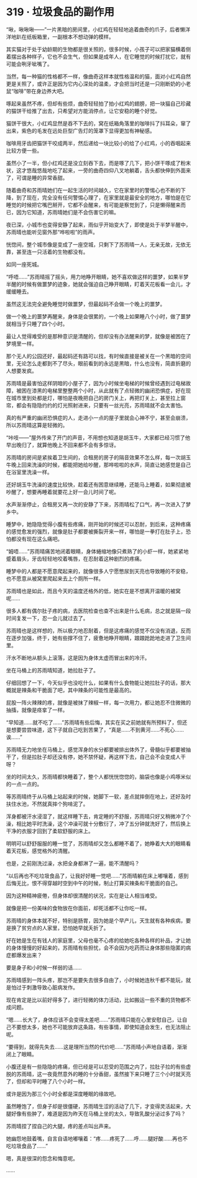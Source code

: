 # 319 · 垃圾食品的副作用

“啾，啾啾啾——”一片黑暗的房间里，小红鸡在轻轻地追着曲奇的爪子，后者懒洋洋地趴在纸板箱里，一副根本不想动弹的模样。

其实猫对于处于幼龄期的生物都是很关照的，很多时候，小孩子可以把家猫横着侧着摆出各种样子，它也不会生气，但如果是成年人，在它睡觉的时候打扰它，就有可能会咧牙呲嘴了。

当然，每一种猫的性格都不一样，像曲奇这样本就性格温和的猫，面对小红鸡自然更是关照了，或许正是因为它内心深处的温柔，才会把当时还是一只刚断奶的小老鼠“咖啡”带在身边养大吧。

啄起来虽然不疼，但却有些烦，曲奇轻轻拍了拍小红鸡的翅膀，把一块猫自己珍藏的猫饼干给推了出去，只希望对方能消停点，让它安稳的睡个好觉。

猫饼干很大，小红鸡显然是吞不下去的，窝在纸箱角落里的咖啡抖了抖耳朵，窜了出来，紫色的毛发在远处巨型广告灯的笼罩下显得更加有神秘感。

咖啡用牙齿把猫饼干咬成两半，然后递给一块比较小的给了小红鸡，小的吞咽起来比较方便一些。

虽然小了一半，但小红鸡还是没立刻吞下去，而是啄了几下，把小饼干啄成了粉末状，这才悠哉悠哉地吃了起来，一旁的曲奇四仰八叉地躺着，舌头都快伸到外面来了，可谓是睡的异常香甜。

随着曲奇和苏雨晴她们在一起生活的时间越久，它在家里时的警惕心也不断的下降，到了现在，完全没有任何警惕心理了，在家里就是最安全的地方，哪怕是在它睡觉的时候把它嘴巴掰开，它都不会醒来，有可能是察觉到了，只是懒得醒来而已，因为它知道，苏雨晴她们是不会伤害它的嘛。

夜已深，小城市也变得安静了起来，雨似乎开始变大了，即使是处于半梦半醒中，苏雨晴也能听见窗外那“哗啦啦”的雨声。

恍惚间，整个城市像是变成了一座空城，只剩下了苏雨晴一人，无亲无故，无依无靠，甚至连一只活着的生物都没有。

如同一座死城。

“呼唔……”苏雨晴摇了摇头，用力地睁开眼睛，她不喜欢做这样的噩梦，如果半梦半醒的时候有做噩梦的迹象，她就会强迫自己睁开眼睛，盯着天花板看一会儿，才缓缓睡去。

虽然这无法完全避免睡觉时做噩梦，但最起码不会做一个晚上的噩梦。

做一个晚上的噩梦再醒来，身体是会很累的，一个晚上如果睡八个小时，做了噩梦就相当于只睡了四个小时。

最让人觉得难受的是那种意识是清醒的，但却没有办法醒来的梦，就像是被困在了梦境里一样。

那个无人的公园还好，最起码还有路可以找，有时候直接是被关在一个黑暗的空间里，无论怎么走都到不了尽头，眼前看到的永远是黑暗，什么也没有，简直折磨的人想要发疯。

苏雨晴是最害怕这样阴暗的小屋子了，因为小时候坐电梯的时候曾经遇到过电梯故障，被困在漆黑的电梯里整整两个小时，从此就有了点轻微的幽闭恐惧症，好在现在城市里到处都是灯，哪怕是夜晚把自己的房门关上，再把灯关上，甚至拉上窗帘，都会有隐隐约约的灯光照射进来，只要有一丝光亮，苏雨晴就不会太害怕。

真的有严重的幽闭恐惧症的人，走进小一点的屋子里就会心神不宁，甚至会崩溃，所以苏雨晴这算是轻微的。

“咔吱——”屋外传来了开门的声音，不用想也知道是胡玉牛，大家都已经习惯了他早出晚归了，就算他晚上不回来都不会有多惊讶。

苏雨晴的房间是紧挨着卫生间的，合租房的房子的隔音效果不怎么样，每一次胡玉牛晚上回来洗澡的时候，都能把她给吵醒，那哗啦啦的水声，简直让她感觉是自己在浴室里洗澡一样。

还好胡玉牛洗澡的速度比较快，趁着还有困意继续睡，还能马上睡着，如果彻底被吵醒了，想要再睡着就要花上好一会儿时间了呢。

水声渐渐停止，合租房又再一次的安静了下来，苏雨晴松了口气，再一次进入了梦乡中。

睡梦中，她隐隐觉得小腹有些疼痛，刚开始的时候还可以忍耐，到后来，这种疼痛的感觉愈发的强烈，就像是肚子都要被撕裂开来一样，哪怕是一拳打在肚子上，恐怕都没有现在这么痛吧。

“姆唔……”苏雨晴痛苦地闭着眼睛，身体蜷缩地像只煮熟了的小虾一样，她紧紧地蹙着眉头，牙齿轻轻地咬着嘴唇，在忍耐着这种剧烈的疼痛。

睡梦中的人都是不愿意爬起来的，就像很多人宁愿憋尿到天亮也导致睡的不安稳，也不愿意从被窝里爬起来去上个厕所一样。

苏雨晴也是如此，而且今天的温度还格外的低，她实在是不想离开温暖的被窝呢……

很多人都有偶尔肚子疼的病，去医院检查也查不出来是什么毛病，总之就是隔一段时间复发一下，忍一会儿就过去了。

苏雨晴也是这样想的，所以极力地忍耐着，但是这疼痛的感觉不仅没有消退，反而在逐步加强，终于，她有些撑不住了，疲惫地睁开眼睛，踉踉跄跄地走进了卫生间里。

汗水不断地从额头上滚落，这是因为身体太虚而冒出来的冷汗。

坐在马桶上的苏雨晴知道，她拉肚子了。

仔细回想了一下，今天似乎也没吃什么，如果有什么食物能让她拉肚子的话，那大概就是辣条和干脆面了吧，其中辣条的可能性是最高的。

屁股一阵火辣辣的疼，就像是被抹了辣椒一样，每一次用力，都让她忍不住微微的抽搐，就像是痉挛了一样。

“早知道……就不吃了……”苏雨晴有些后悔，其实在买之前她就有所预料了，但还是想要尝尝味道，这下子就自己吃到苦果了，“真是……不到黄河……不死心……诶……”

苏雨晴无力地坐在马桶上，感觉浑身的水分都要被排出体外了，骨髓似乎都要被抽干了，但是拉肚子却还没有停，她不禁怀疑，再这样下去，自己会不会变成人干呀？

坐的时间太久，苏雨晴都快睡着了，整个人都恍恍惚惚的，脑袋也像是小鸡啄米似的一点一点的。

等苏雨晴终于从马桶上站起来的时候，她脚下一软，差点就摔倒在地上，还好及时扶住水池，不然就真摔个狗啃泥了。

浑身都被汗水浸湿了，就这样睡下去，肯定睡的不舒服，苏雨晴只好又稍微冲了个澡，相比她平时洗澡，这个冲澡可就十分敷衍了，冲了五分钟就洗好了，然后换上干净的衣服才回到了柔软舒服的床上。

明明可以舒舒服服的睡一觉了，苏雨晴却又怎么都睡不着了，她睁着大大的眼睛看着天花板，感觉格外的清醒。

也是，之前刚洗过澡，水把全身都淋了一遍，能不清醒吗？

“以后再也不吃垃圾食品了，让我好好睡一觉吧……”苏雨晴躺在床上嘟嚷着，感到后悔无比，恨不得穿越时空到中午的时候，制止打算买辣条和干脆面的自己。

因为这种精神疲倦，但身体却很清醒的状况，实在是让人相当难受。

就像是把一份美味的食物放在你面前，却死活都不让你吃一样。

苏雨晴的身体本就不好，特别是肠胃，因为她是个早产儿，天生就有各种疾病，要是换了贫穷点的人家里，恐怕她早就夭折了。

好在她是生在有钱人的家庭里，父母也毫不心疼的给她吃各种各样的补品，才让她的身体慢慢的好起来的，苏雨晴有些担忧，会不会因为吃药而让身体那些隐匿的病症都爆发出来？

要是身子和小时候一样弱的话……

苏雨晴感到一阵头疼，那岂不是要失去很多自由了，小时候她连秋千都不能玩，就是怕过于刺激导致心脏病发作。

现在肯定是比以前好得多了，进行轻微的体力活动，比如搬运一些不重的货物都不成问题。

“嗯……长大了，身体应该不会变得太差吧……”苏雨晴只能在心里安慰自己，让自己不要想太多，她也不可能放弃这条路，有些事情，即使知道会发生，也无法阻止呢。

“要得到，就得先失去……这是理所当然的代价吧……”苏雨晴小声地自语着，渐渐闭上了眼睛。

小腹还是有一些隐隐的疼痛，但已经是可以忍受的范围之内了，拉肚子拉的有些虚脱的苏雨晴，这一夜竟然意外的睡的十分香甜，虽然接下来只睡了三个小时就天亮了，但却和平时睡了八个小时一样。

或许是因为那三个小时全都是深度睡眠的缘故吧。

虽然睡饱了，但身子却是很僵硬，苏雨晴生涩的活动了几下，才变得灵活起来，大腿好像有些肿了，难道是因为昨天在马桶上坐的太久，导致乳酸分泌过多了吗？

苏雨晴捏了捏自己的大腿，疼的差点叫出声来。

她幽怨地鼓着嘴，自言自语地嘟嚷着：“疼……疼死了……呼……腿好酸……再也不吃垃圾食品了……”

嗯，真是很深的怨念和悔意呢。

……
